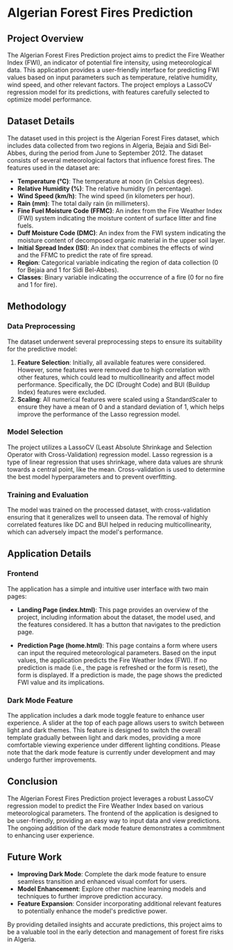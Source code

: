 # Algerian Forest Fires Prediction

## Project Overview

The Algerian Forest Fires Prediction project aims to predict the Fire Weather Index (FWI), an indicator of potential fire intensity, using meteorological data. This application provides a user-friendly interface for predicting FWI values based on input parameters such as temperature, relative humidity, wind speed, and other relevant factors. The project employs a LassoCV regression model for its predictions, with features carefully selected to optimize model performance.

## Dataset Details

The dataset used in this project is the Algerian Forest Fires dataset, which includes data collected from two regions in Algeria, Bejaia and Sidi Bel-Abbes, during the period from June to September 2012. The dataset consists of several meteorological factors that influence forest fires. The features used in the dataset are:

- **Temperature (°C)**: The temperature at noon (in Celsius degrees).
- **Relative Humidity (%)**: The relative humidity (in percentage).
- **Wind Speed (km/h)**: The wind speed (in kilometers per hour).
- **Rain (mm)**: The total daily rain (in millimeters).
- **Fine Fuel Moisture Code (FFMC)**: An index from the Fire Weather Index (FWI) system indicating the moisture content of surface litter and fine fuels.
- **Duff Moisture Code (DMC)**: An index from the FWI system indicating the moisture content of decomposed organic material in the upper soil layer.
- **Initial Spread Index (ISI)**: An index that combines the effects of wind and the FFMC to predict the rate of fire spread.
- **Region**: Categorical variable indicating the region of data collection (0 for Bejaia and 1 for Sidi Bel-Abbes).
- **Classes**: Binary variable indicating the occurrence of a fire (0 for no fire and 1 for fire).

## Methodology

### Data Preprocessing

The dataset underwent several preprocessing steps to ensure its suitability for the predictive model:
1. **Feature Selection**: Initially, all available features were considered. However, some features were removed due to high correlation with other features, which could lead to multicollinearity and affect model performance. Specifically, the DC (Drought Code) and BUI (Buildup Index) features were excluded.
2. **Scaling**: All numerical features were scaled using a StandardScaler to ensure they have a mean of 0 and a standard deviation of 1, which helps improve the performance of the Lasso regression model.

### Model Selection

The project utilizes a LassoCV (Least Absolute Shrinkage and Selection Operator with Cross-Validation) regression model. Lasso regression is a type of linear regression that uses shrinkage, where data values are shrunk towards a central point, like the mean. Cross-validation is used to determine the best model hyperparameters and to prevent overfitting.

### Training and Evaluation

The model was trained on the processed dataset, with cross-validation ensuring that it generalizes well to unseen data. The removal of highly correlated features like DC and BUI helped in reducing multicollinearity, which can adversely impact the model's performance.

## Application Details

### Frontend

The application has a simple and intuitive user interface with two main pages:

- **Landing Page (index.html)**: This page provides an overview of the project, including information about the dataset, the model used, and the features considered. It has a button that navigates to the prediction page.

- **Prediction Page (home.html)**: This page contains a form where users can input the required meteorological parameters. Based on the input values, the application predicts the Fire Weather Index (FWI). If no prediction is made (i.e., the page is refreshed or the form is reset), the form is displayed. If a prediction is made, the page shows the predicted FWI value and its implications.

### Dark Mode Feature

The application includes a dark mode toggle feature to enhance user experience. A slider at the top of each page allows users to switch between light and dark themes. This feature is designed to switch the overall template gradually between light and dark modes, providing a more comfortable viewing experience under different lighting conditions. Please note that the dark mode feature is currently under development and may undergo further improvements.

## Conclusion

The Algerian Forest Fires Prediction project leverages a robust LassoCV regression model to predict the Fire Weather Index based on various meteorological parameters. The frontend of the application is designed to be user-friendly, providing an easy way to input data and view predictions. The ongoing addition of the dark mode feature demonstrates a commitment to enhancing user experience.

## Future Work

- **Improving Dark Mode**: Complete the dark mode feature to ensure seamless transition and enhanced visual comfort for users.
- **Model Enhancement**: Explore other machine learning models and techniques to further improve prediction accuracy.
- **Feature Expansion**: Consider incorporating additional relevant features to potentially enhance the model's predictive power.

By providing detailed insights and accurate predictions, this project aims to be a valuable tool in the early detection and management of forest fire risks in Algeria.